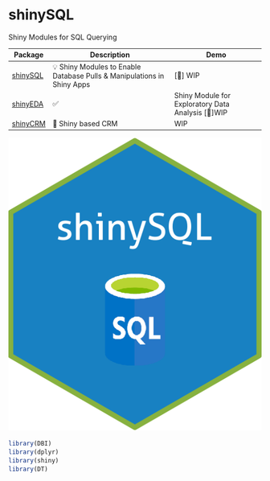 # shinySQL
Shiny Modules for SQL Querying

| Package | Description | Demo |
|---|---|---|
| [shinySQL](https://github.com/apprazv/shinySQL) | 💡 Shiny Modules to Enable Database Pulls & Manipulations in Shiny Apps | [🔗] WIP|
| [shinyEDA](https://github.com/apprazv/shinyEDA) | ✅  |Shiny Module for Exploratory Data Analysis [🔗]WIP|
| [shinyCRM](https://github.com/apprazv/shinyCRM/) | 📝 Shiny based CRM | WIP |


![Alt text](images/imgfile.png?raw=true "Title")


```r
library(DBI)
library(dplyr)
library(shiny)
library(DT)
```
